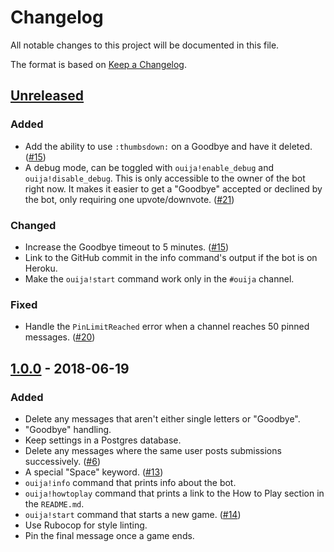 # Changelog
All notable changes to this project will be documented in this file.

The format is based on [Keep a Changelog](https://keepachangelog.com/en/1.0.0/).

## [Unreleased]
### Added
- Add the ability to use `:thumbsdown:` on a Goodbye and have it deleted. ([#15])
- A debug mode, can be toggled with `ouija!enable_debug` and `ouija!disable_debug`. This is only accessible to the owner of the bot right now. It makes it easier to get a "Goodbye" accepted or declined by the bot, only requiring one upvote/downvote. ([#21])

### Changed
- Increase the Goodbye timeout to 5 minutes. ([#15])
- Link to the GitHub commit in the info command's output if the bot is on Heroku.
- Make the `ouija!start` command work only in the `#ouija` channel.

### Fixed
- Handle the `PinLimitReached` error when a channel reaches 50 pinned messages. ([#20])

## [1.0.0] - 2018-06-19
### Added
- Delete any messages that aren't either single letters or "Goodbye".
- "Goodbye" handling.
- Keep settings in a Postgres database.
- Delete any messages where the same user posts submissions successively. ([#6])
- A special "Space" keyword. ([#13])
- `ouija!info` command that prints info about the bot.
- `ouija!howtoplay` command that prints a link to the How to Play section in the `README.md`.
- `ouija!start` command that starts a new game. ([#14])
- Use Rubocop for style linting.
- Pin the final message once a game ends.

[#6]: https://github.com/connorshea/ouija-bot/pull/6
[#13]: https://github.com/connorshea/ouija-bot/pull/13
[#14]: https://github.com/connorshea/ouija-bot/pull/14
[#15]: https://github.com/connorshea/ouija-bot/pull/15
[#20]: https://github.com/connorshea/ouija-bot/pull/20
[#21]: https://github.com/connorshea/ouija-bot/pull/21

[Unreleased]: https://github.com/connorshea/ouija-bot/compare/v1.0.0...HEAD
[1.0.0]: https://github.com/connorshea/ouija-bot/compare/b00da172b81f63ce4a6a41d17b93ae61e24b96c6...v1.0.0
